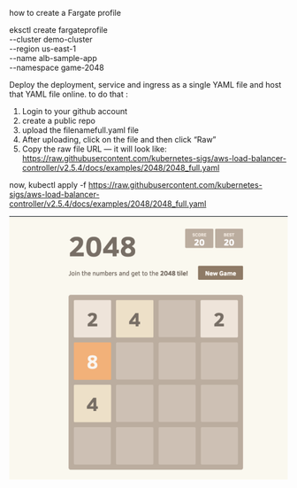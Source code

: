 how to create a Fargate profile 

eksctl create fargateprofile \
    --cluster demo-cluster \
    --region us-east-1 \
    --name alb-sample-app \
    --namespace game-2048


Deploy the deployment, service and ingress as a single YAML file and host that YAML file online. 
to do that :

1. Login to your github account 
2. create a public repo
3. upload the filenamefull.yaml file 
4. After uploading, click on the file and then click “Raw”
5. Copy the raw file URL — it will look like: https://raw.githubusercontent.com/kubernetes-sigs/aws-load-balancer-controller/v2.5.4/docs/examples/2048/2048_full.yaml


now, 
kubectl apply -f https://raw.githubusercontent.com/kubernetes-sigs/aws-load-balancer-controller/v2.5.4/docs/examples/2048/2048_full.yaml


![alt text](image.png)